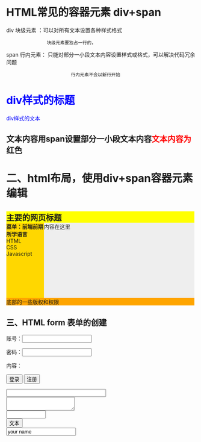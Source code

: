 <h1>HTML常见的容器元素 div+span</h1>

div 块级元素 ：可以对所有文本设置各种样式格式

                   块级元素要独占一行的，

span 行内元素：  只能对部分一小段文本内容设置样式或格式，可以解决代码冗余问题

                            行内元素不会以新行开始

<div style="color:#0000ff">
    <h1>
        div样式的标题
    </h1>
    <p>
        div样式的文本
    </p>
</div>

<h2>
    文本内容用span设置部分一小段文本内容<span style="color:red">文本内容为</span>红色
</h2>

<h1>二、html布局，使用div+span容器元素编辑</h1>

<div id="container" style="width:500px">
    <div id="header" style="background-color:#ffff00;">
        <h2 style="margin-bottom:0;">主要的网页标题</h2></div>
    <div id="menu" style="background-color:#ffd700;height:200px;width:100px;float:left;">
    <b>菜单：前端前期所学语言</b><br>
    HTML<br>
    CSS<br>
    Javascript</div>
<div id="content" style="background-color:#eeeeee;height:200px;width:400px;float:left;">
    内容在这里<br>
</div>  
<div id="footer" style="background-color:#ffa500;clear:both;text-align;center;">
    底部的一些版权和权限
</div>



<h2>三、HTML form 表单的创建</h2>

<form action="http://www.taobao.com" method="post">
    <p>
        账号：<input type="text"></p>
    <p>
        密码：<input type="text"></p>
    <p>
        内容：<textara></textara>
    </p>
    <p>
        <input type="submit" value="登录">
        <input type="submit" value="注册">
    </p>
</form>



<form action="">
    <input type="text" size="30"><br>
    <textarea></textarea><br>
    <input type="text" size="10"><br>
    <input type="submit" value="文本"><br>
    <input type="sex" name="name" value="your name">
</form>

